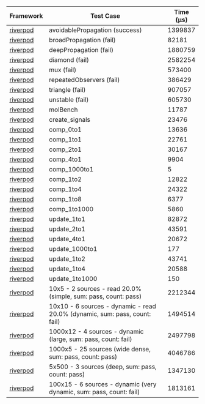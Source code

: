 | Framework | Test Case | Time (μs) |
| --- | --- | --- |
| [riverpod](https://github.com/rrousselGit/riverpod) | avoidablePropagation (success) | 1399837 |
| [riverpod](https://github.com/rrousselGit/riverpod) | broadPropagation (fail) | 82181 |
| [riverpod](https://github.com/rrousselGit/riverpod) | deepPropagation (fail) | 1880759 |
| [riverpod](https://github.com/rrousselGit/riverpod) | diamond (fail) | 2582254 |
| [riverpod](https://github.com/rrousselGit/riverpod) | mux (fail) | 573400 |
| [riverpod](https://github.com/rrousselGit/riverpod) | repeatedObservers (fail) | 386429 |
| [riverpod](https://github.com/rrousselGit/riverpod) | triangle (fail) | 907057 |
| [riverpod](https://github.com/rrousselGit/riverpod) | unstable (fail) | 605730 |
| [riverpod](https://github.com/rrousselGit/riverpod) | molBench | 11787 |
| [riverpod](https://github.com/rrousselGit/riverpod) | create_signals | 23476 |
| [riverpod](https://github.com/rrousselGit/riverpod) | comp_0to1 | 13636 |
| [riverpod](https://github.com/rrousselGit/riverpod) | comp_1to1 | 22761 |
| [riverpod](https://github.com/rrousselGit/riverpod) | comp_2to1 | 30167 |
| [riverpod](https://github.com/rrousselGit/riverpod) | comp_4to1 | 9904 |
| [riverpod](https://github.com/rrousselGit/riverpod) | comp_1000to1 | 5 |
| [riverpod](https://github.com/rrousselGit/riverpod) | comp_1to2 | 12822 |
| [riverpod](https://github.com/rrousselGit/riverpod) | comp_1to4 | 24322 |
| [riverpod](https://github.com/rrousselGit/riverpod) | comp_1to8 | 6377 |
| [riverpod](https://github.com/rrousselGit/riverpod) | comp_1to1000 | 5860 |
| [riverpod](https://github.com/rrousselGit/riverpod) | update_1to1 | 82872 |
| [riverpod](https://github.com/rrousselGit/riverpod) | update_2to1 | 43591 |
| [riverpod](https://github.com/rrousselGit/riverpod) | update_4to1 | 20672 |
| [riverpod](https://github.com/rrousselGit/riverpod) | update_1000to1 | 177 |
| [riverpod](https://github.com/rrousselGit/riverpod) | update_1to2 | 43741 |
| [riverpod](https://github.com/rrousselGit/riverpod) | update_1to4 | 20588 |
| [riverpod](https://github.com/rrousselGit/riverpod) | update_1to1000 | 150 |
| [riverpod](https://github.com/rrousselGit/riverpod) | 10x5 - 2 sources - read 20.0% (simple, sum: pass, count: pass) | 2212344 |
| [riverpod](https://github.com/rrousselGit/riverpod) | 10x10 - 6 sources - dynamic - read 20.0% (dynamic, sum: pass, count: fail) | 1494514 |
| [riverpod](https://github.com/rrousselGit/riverpod) | 1000x12 - 4 sources - dynamic (large, sum: pass, count: fail) | 2497798 |
| [riverpod](https://github.com/rrousselGit/riverpod) | 1000x5 - 25 sources (wide dense, sum: pass, count: pass) | 4046786 |
| [riverpod](https://github.com/rrousselGit/riverpod) | 5x500 - 3 sources (deep, sum: pass, count: pass) | 1347130 |
| [riverpod](https://github.com/rrousselGit/riverpod) | 100x15 - 6 sources - dynamic (very dynamic, sum: pass, count: fail) | 1813161 |
